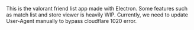 This is the valorant friend list app made with Electron.
Some features such as match list and store viewer is heavily WIP.
Currently, we need to update User-Agent manually to bypass cloudflare 1020 error.